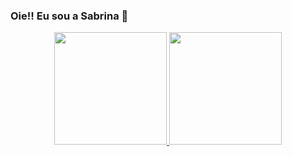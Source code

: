 ### Oie!! Eu sou a Sabrina  👋





<div align="center">
  <a href="https://github.com/aurila">
  <img height="180em" src="https://github-readme-stats.vercel.app/api?username=aurila&show_icons=true&theme=tokyonight&include_all_commits=true&count_private=true"/>
  <img height="180em" src="https://github-readme-stats.vercel.app/api/top-langs/?username=aurila&layout=compact&langs_count=7&theme=tokyonight"/>
</div>
  
 
 
